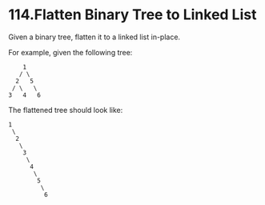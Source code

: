 # 114.Flatten Binary Tree to Linked List
Given a binary tree, flatten it to a linked list in-place.

For example, given the following tree:

        1
       / \
      2   5
     / \   \
    3   4   6
 
The flattened tree should look like:

    1
     \
      2
       \
        3
         \
          4
           \
            5
             \
              6
